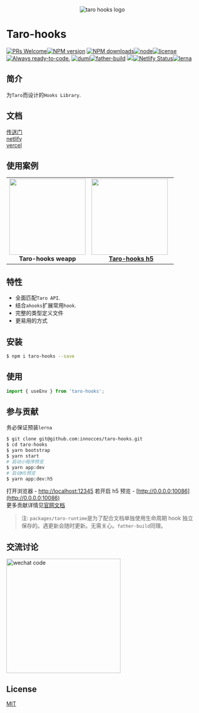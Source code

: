 <div align="center">
  <img src="https://github.com/innocces/taro-hooks/blob/main/public/image/hook.png" alt="taro hooks logo"/>
</div>

# Taro-hooks

[![PRs Welcome][image-10]](8)[![NPM version][image-1]][1] [![NPM downloads][image-2]][2][![node][image-3]][2][![license][image-4]][2] [![Always ready-to-code.][image-5]][3] [![dumi][image-6]][4][![father-build][image-9]][7] [![][image-7]][5][![Netlify Status][image-8]][6][![lerna][image-11]]([9])

## 简介

为`Taro`而设计的`Hooks Library`.

## 文档

[传送门](https://innocces.github.io/taro-hooks)  
[netlify](https://taro-hooks.netlify.app)  
[vercel](https://taro-hooks.vercel.app)

## 使用案例

<table>
  <tbody>
    <tr>
      <td align="center">
        <a>
          <img
            width="200"
            src="https://github.com/innocces/taro-hooks/blob/main/public/image/hooks.jpeg"
          />
          <br>
          <strong>Taro-hooks weapp</strong>
        </a>
      </td>
      <td align="center">
        <a target="_blank" href="https://taro-hooks-h5.vercel.app">
          <img
            height="200"
            style="vertical-align: -0.32em; margin-right: 8px;"
            src="https://github.com/innocces/taro-hooks/blob/main/public/image/hooksite.png"
          />
          <br>
          <strong>Taro-hooks h5</strong>
        </a>
      </td>
    </tr>
  </tbody>
</table>

## 特性

- 全面匹配`Taro API`.
- 结合`ahooks`扩展常用`hook`.
- 完整的类型定义文件
- 更易用的方式

## 安装

```bash
$ npm i taro-hooks --save
```

## 使用

```jsx
import { useEnv } from 'taro-hooks';
```

## 参与贡献

务必保证预装`lerna`

```bash
$ git clone git@github.com:innocces/taro-hooks.git
$ cd taro-hooks
$ yarn bootstrap
$ yarn start
# 启动小程序预览
$ yarn app:dev
# 启动H5预览
$ yarn app:dev:h5
```

打开浏览器 - [http://localhost:12345](http://localhost:12345)
若开启 h5 预览 - [http://0.0.0.0:10086](http://0.0.0.0:10086)  
更多贡献详情见[官网文档](https://taro-hooks.vercel.app)

> 注: `packages/taro-runtime`是为了配合文档单独使用生命周期 hook 独立保存的。遇更新会随时更新。无需关心。`father-build`同理。

## 交流讨论

<img src="" alt="wechat code" width="300"/>

## License

[MIT](./LICENSE)

[1]: https://www.npmjs.com/package/taro-hooks
[2]: https://npmjs.org/package/taro-hooks
[3]: https://gitpod.io/#https://github.com/innocces/taro-hooks
[4]: https://github.com/umijs/dumi
[5]: https://codecov.io/gh/innocces/taro-hooks
[6]: https://app.netlify.com/sites/taro-hooks/deploys
[7]: https://www.npmjs.com/package/father-build
[8]: http://makeapullrequest.com
[9]: https://lerna.js.org/
[image-1]: https://img.shields.io/npm/v/taro-hooks.svg?style=flat
[image-2]: https://img.shields.io/npm/dm/taro-hooks.svg?style=flat
[image-3]: https://img.shields.io/node/v/taro-hooks.svg?style=flat-square
[image-4]: https://img.shields.io/npm/l/taro-hooks.svg?style=flat-square
[image-5]: https://img.shields.io/badge/Gitpod-ready--to--code-908a85?logo=gitpod
[image-6]: https://img.shields.io/badge/docs%20by-dumi-blue
[image-7]: https://codecov.io/gh/innocces/taro-hooks/branch/main/graph/badge.svg
[image-8]: https://api.netlify.com/api/v1/badges/287ea853-a0e4-4f3a-9733-2ed39ae34d12/deploy-status
[image-9]: https://img.shields.io/badge/build%20by-father-build
[image-10]: https://img.shields.io/badge/PRs-welcome-brightgreen.svg?style=flat-square
[image-11]: https://img.shields.io/badge/maintained%20with-lerna-cc00ff.svg

